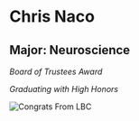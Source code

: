 # Chris Naco

## Major: Neuroscience

*Board of Trustees Award*

*Graduating with High Honors*

<img class="markdownImage" src="./markdownAssetPath/Congrats-from-LBC.png" alt="Congrats From LBC"/>